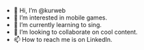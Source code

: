 - 👋 Hi, I’m @kurweb
- 👀 I’m interested in mobile games.
- 🌱 I’m currently learning to sing.
- 💞️ I’m looking to collaborate on cool content.
- 📫 How to reach me is on LinkedIn.

<!---
kurweb/kurweb is a ✨ special ✨ repository because its `README.md` (this file) appears on your GitHub profile.
You can click the Preview link to take a look at your changes.
--->

